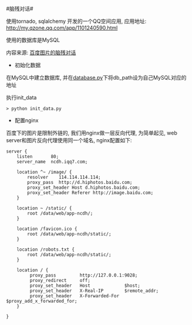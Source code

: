 #脑残对话#
 

使用tornado, sqlalchemy 开发的一个QQ空间应用, 应用地址: <http://my.qzone.qq.com/app/1101240590.html>

使用的数据库是MySQL

内容来源: [百度图片的脑残对话](http://image.baidu.com/channel/funny?fm=index#%E6%90%9E%E7%AC%91&%E8%84%91%E6%AE%8B%E5%AF%B9%E8%AF%9D&0&0)

* 初始化数据

在MySQL中建立数据库, 并在[database.py](https://github.com/wasw100/app-ncdh/blob/master/database.py)下将db_path设为自己MySQL对应的地址

执行init_data

    > python init_data.py

* 配置nginx

百度下的图片是限制外链的, 我们用nginx做一层反向代理, 为简单起见, web server和图片反向代理使用同一个域名, nginx配置如下:


    server {
        listen       80;
        server_name  ncdh.iqq7.com;

        location ^~ /image/ {
            resolver    114.114.114.114;
            proxy_pass  http://d.hiphotos.baidu.com;
            proxy_set_header Host d.hiphotos.baidu.com;
            proxy_set_header Referer http://image.baidu.com;
        }

        location ~ /static/ {
            root /data/web/app-ncdh/;
        }

        location /favicon.ico {
            root /data/web/app-ncdh/static/;
        }

        location /robots.txt {
            root /data/web/app-ncdh/static/;
        }

        location / {
             proxy_pass         http://127.0.0.1:9028;
             proxy_redirect     off;
             proxy_set_header   Host             $host;
             proxy_set_header   X-Real-IP        $remote_addr;
             proxy_set_header   X-Forwarded-For  $proxy_add_x_forwarded_for;
        }

    }



